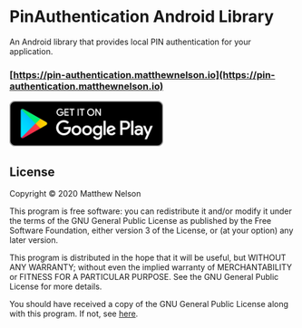 PinAuthentication Android Library
====
An Android library that provides local PIN authentication for your application.

### [https://pin-authentication.matthewnelson.io](https://pin-authentication.matthewnelson.io)  

<a href="https://play.google.com/store/apps/details?id=io.matthewnelson.pin_authentication_demo" target="_blank"><img height=80 alt="Get it on Google Play" src="docs/assets/play_store/google_play_badge.png"/></a>

## License

Copyright &copy; 2020  Matthew Nelson

This program is free software: you can redistribute it and/or modify
it under the terms of the GNU General Public License as published by
the Free Software Foundation, either version 3 of the License, or
(at your option) any later version.

This program is distributed in the hope that it will be useful,
but WITHOUT ANY WARRANTY; without even the implied warranty of
MERCHANTABILITY or FITNESS FOR A PARTICULAR PURPOSE.  See the
GNU General Public License for more details.

You should have received a copy of the GNU General Public License along
with this program.  If not, see <a href="https://www.gnu.org/licenses/gpl-3.0.html" target="_blank">here</a>.
